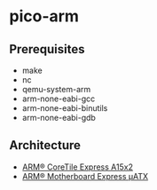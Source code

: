 # pico-arm

## Prerequisites

* make
* nc
* qemu-system-arm
* arm-none-eabi-gcc
* arm-none-eabi-binutils
* arm-none-eabi-gdb

## Architecture

* [ARM® CoreTile Express A15x2](cpu-datasheet)
* [ARM® Motherboard Express μATX](board-datasheet)

[cpu-datasheet]: https://static.docs.arm.com/dui0604/f/DUI0604F_v2p_ca15_tc1_trm.pdf
[board-datasheet]: https://static.docs.arm.com/dui0447/j/DUI0447.pdf
